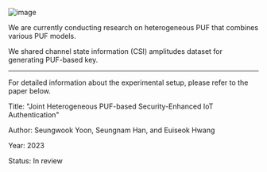 ![image](https://user-images.githubusercontent.com/129144245/230054742-664e2c4a-be42-401e-883f-f93370c98fda.png)

We are currently conducting research on heterogeneous PUF that combines various PUF models.

We shared channel state information (CSI) amplitudes dataset for generating PUF-based key. 



--------------------------------------------------------------------------------------------------------------

For detailed information about the experimental setup, please refer to the paper below.


  
Title: "Joint Heterogeneous PUF-based Security-Enhanced IoT Authentication"

Author: Seungwook Yoon, Seungnam Han, and Euiseok Hwang

Year: 2023

Status: In review
